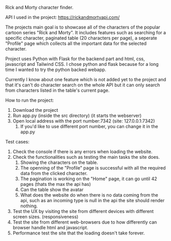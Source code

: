 Rick and Morty character finder.


API I used in the project: https://rickandmortyapi.com/

The projects main goal is to showcase all of the characters of the popular cartoon series "Rick and Morty".
It includes features such as searching for a specific character, paginated table (20 characters per page), a seperate "Profile" page which collects all the important data for the selected character.

Project uses Python with Flask for the backend part and html, css, javascript and Tailwind CSS.
I chose python and flask because for a long time I wanted to try the python backed webapp.

Currently I know about one feature which is not added yet to the project and that it's can't do character search on the whole API but it can only search from characters listed in the table's current page.

How to run the project: 
1. Download the project
2. Run app.py (inside the src directory) (it starts the webserver)
3. Open local address with the port number:7342 (site: 127.0.0.1:7342)
    1. If you'd like to use different port number, you can change it in the app.py

Test cases:
1. Check the console if there is any errors when loading the website.
2. Check the functionalities such as testing the main tasks the site does.
    1. Showing the characters on the table.
    2. The openning of the "Profile" page is successful with all the required data from the clicked character.
    3. The pagination is working on the "Home" page, it can go until 42 pages (thats the max the api has)
    4. Can the table show the avatar
    5. What does the website do when there is no data coming from the api, such as an incoming type is null in the api the site should render nothing.
3. Test the UX by visiting the site from different devices with different screen sizes. (responsiveness)
4. Test the site from different web-browsers due to how differently can browser handle html and javascript.
5. Performance test the site that the loading doesn't take forever.
